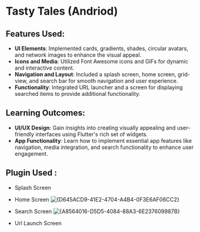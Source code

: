 # Tasty Tales (Andriod)

## Features Used:
- **UI Elements**: Implemented cards, gradients, shades, circular avatars, and network images to enhance the visual appeal.
- **Icons and Media**: Utilized Font Awesome icons and GIFs for dynamic and interactive content.
- **Navigation and Layout**: Included a splash screen, home screen, grid-view, and search bar for smooth navigation and user experience.
- **Functionality**: Integrated URL launcher and a screen for displaying searched items to provide additional functionality.

## Learning Outcomes:
- **UI/UX Design**: Gain insights into creating visually appealing and user-friendly interfaces using Flutter's rich set of widgets.
- **App Functionality**: Learn how to implement essential app features like navigation, media integration, and search functionality to enhance user engagement.

## Plugin Used : 

- Splash Screen 


- Home Screen
![{D645ACD9-41E2-4704-A4B4-0F3E6AF06CC2}](https://github.com/user-attachments/assets/b3ad86f1-79aa-4fa0-a92c-c4af3093c079)
  
- Search Screen 
![{A8564016-D5D5-4084-88A3-6E237609987B}](https://github.com/user-attachments/assets/63d86e69-ee8b-46e5-af02-341ba7048a08)

- Url Launch Screen
